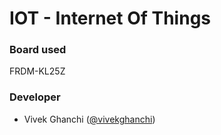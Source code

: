 # IOT - Internet  Of Things 

### Board used 

FRDM-KL25Z



### Developer 

- Vivek Ghanchi ([@vivekghanchi](https://github.com/vivekghanchi))
